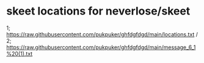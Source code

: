 # skeet locations for neverlose/skeet
1;
https://raw.githubusercontent.com/pukpuker/ghfdgfdgd/main/locations.txt /
2;
https://raw.githubusercontent.com/pukpuker/ghfdgfdgd/main/message_6_1%20(1).txt
